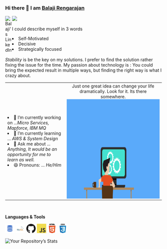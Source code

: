 ### Hi there 👋 I am <a href="mailto:balaji.rengarajan@outlook.com">Balaji Rengarajan</a>
<a href="https://www.linkedin.com/in/brenga/">
  <img align="left" alt="Balaji's LinkedIn" width="22px" src="https://raw.githubusercontent.com/peterthehan/peterthehan/master/assets/linkedin.svg" />
</a>
<img src="https://komarev.com/ghpvc/?username=balajirengarajan" />
<!--
![Hits](https://hitcounter.pythonanywhere.com/count/tag.svg?url=https://github.com/Tanu-N-Prabhu/Python)
-->

I could describe myself in 3 words
<li>Self-Motivated</li>
<li>Decisive</li>
<li>Strategically focused</li> 

<br />
<I>Stability</I> is be the key on my solutions. I prefer to find the solution rather fixing the issue for the time. My passion about technology is : You could bring the expected result in multiple ways, but finding the right way is what I crazy about.

<div width="100%">
    <table cellpadding="0" cellspacing="0" border="0">
        <td><li> 🔭 I’m currently working on ...<I>Micro Services, Mapforce, IBM MQ </I> </li>
<li> 🌱 I’m currently learning ... <I>AWS & System Design </I> </li>
<li> 💬 Ask me about ... <I>Anything, It would be an opportunity for me to learn as well. </I> </li>
<li> 😄 Pronouns: ... <I>He/Him </I> </li></td>
        <td align="middle" font-family="Lato">Just one great idea can change your life dramatically. Look for it. Its there somewhere.
        <img align="middle" alt="GIF" src="https://github.com/balajirengarajan/balajirengarajan/blob/main/Master.gif" width="500" height="320" />
        </td>
    </table>
</div>
<br />

<b>**Languages & Tools**</b>

<code><img height="30" src="https://raw.githubusercontent.com/github/explore/80688e429a7d4ef2fca1e82350fe8e3517d3494d/topics/sql/sql.png"></code>
<code><img height="30" src="https://raw.githubusercontent.com/github/explore/80688e429a7d4ef2fca1e82350fe8e3517d3494d/topics/mysql/mysql.png"></code>
<code><img height="30" src="https://raw.githubusercontent.com/github/explore/80688e429a7d4ef2fca1e82350fe8e3517d3494d/topics/github/github.png"></code>
<code><img height="30" src="https://raw.githubusercontent.com/github/explore/80688e429a7d4ef2fca1e82350fe8e3517d3494d/topics/javascript/javascript.png"></code>
<code><img height="30" src="https://raw.githubusercontent.com/github/explore/80688e429a7d4ef2fca1e82350fe8e3517d3494d/topics/html/html.png"></code>
<code><img height="30" src="https://raw.githubusercontent.com/github/explore/80688e429a7d4ef2fca1e82350fe8e3517d3494d/topics/css/css.png"></code>


![Your Repository’s Stats](https://github-readme-stats.vercel.app/api?username=balajirengarajan&show_icons=true)

<!--
![Your Repository's Stats](https://github-readme-stats.vercel.app/api/top-langs/?username=balajirengarajan=blue-green)

**balajirengarajan/balajirengarajan** is a ✨ _special_ ✨ repository because its `README.md` (this file) appears on your GitHub profile.

Here are some ideas to get you started:


-->
